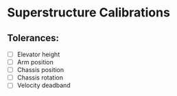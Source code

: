 # Superstructure Calibrations

## Tolerances:
- [ ] Elevator height
- [ ] Arm position
- [ ] Chassis position
- [ ] Chassis rotation
- [ ] Velocity deadband